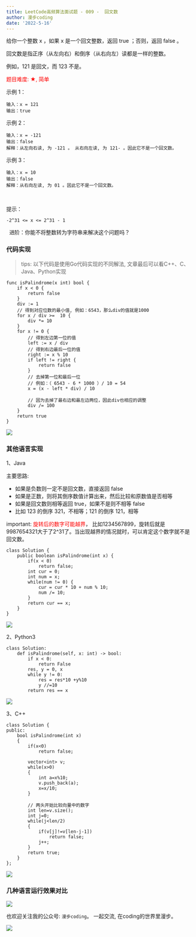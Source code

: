 ```yaml
---
title: LeetCode高频算法面试题 - 009 -  回文数
author: 漫步coding
date: '2022-5-16'
---
```


给你一个整数 x ，如果 x 是一个回文整数，返回 true ；否则，返回 false 。

回文数是指正序（从左向右）和倒序（从右向左）读都是一样的整数。

例如，121 是回文，而 123 不是。


<font color=#FF000 >题目难度: ★, 简单</font>
 

示例 1：

```
输入：x = 121
输出：true
```


示例 2：

```
输入：x = -121
输出：false
解释：从左向右读, 为 -121 。 从右向左读, 为 121- 。因此它不是一个回文数。
```


示例 3：

```
输入：x = 10
输出：false
解释：从右向左读, 为 01 。因此它不是一个回文数。
```

 

提示：

```
-2^31 <= x <= 2^31 - 1
```
 
进阶：你能不将整数转为字符串来解决这个问题吗？


### 代码实现

> tips: 以下代码是使用Go代码实现的不同解法, 文章最后可以看C++、C、Java、Python实现


```
func isPalindrome(x int) bool {
    if x < 0 {
        return false
    }
    div := 1
    // 得到对应位数的最小值, 例如：6543，那么div的值就是1000
    for x / div >=  10 {
        div *= 10
    }
    for x != 0 {
        // 得到左边第一位的值
        left := x / div
        // 得到右边最后一位的值
        right := x % 10
        if left != right {
            return false
        }
        // 去掉第一位和最后一位
        // 例如：（ 6543 - 6 * 1000 ）/ 10 = 54
        x = (x - left * div) / 10

        // 因为去掉了最右边和最左边两位，因此div也相应的调整
        div /= 100
    }
    return true
}
```

![](https://images.xiaozhuanlan.com/uploads/photo/2022/1e5b9b48-54c2-477d-90ec-1792abd5ca9a.png)



### 其他语言实现

1、Java

主要思路:

- 如果是负数则一定不是回文数，直接返回 false  
- 如果是正数，则将其倒序数值计算出来，然后比较和原数值是否相等  
- 如果是回文数则相等返回 true，如果不是则不相等 false   
- 比如 123 的倒序 321，不相等；121 的倒序 121，相等   


important:  <font color=#FF000 >旋转后的数字可能越界</font>， 比如1234567899，旋转后就是9987654321大于了2^31了。当出现越界的情况就时，可以肯定这个数字就不是回文数。

```
class Solution {
    public boolean isPalindrome(int x) {
        if(x < 0)
            return false;
        int cur = 0;
        int num = x;
        while(num != 0) {
            cur = cur * 10 + num % 10;
            num /= 10;
        }
        return cur == x;
    }
}
```

![](https://images.xiaozhuanlan.com/uploads/photo/2022/f6dd56bf-dda9-46ec-ad1c-90bce648fe2c.png)


2、Python3

```
class Solution:
    def isPalindrome(self, x: int) -> bool:
        if x < 0:
            return False
        res, y = 0, x
        while y != 0:
            res = res*10 +y%10
            y //=10
        return res == x
```

![](https://images.xiaozhuanlan.com/uploads/photo/2022/1450cb06-1a73-4c0c-88c8-c89c6ee78f45.png)


3、C++

```
class Solution {
public:
    bool isPalindrome(int x) 
    {   
        if(x<0)
            return false;   
        
        vector<int> v;    
        while(x>0)
        {
            int a=x%10;  
            v.push_back(a);
            x=x/10;
        }

        // 两头开始比较向量中的数字
        int len=v.size();
        int j=0;
        while(j<len/2)
        {
            if(v[j]!=v[len-j-1])
                return false;
            j++;
        }
        return true;
    }
};
```


![](https://images.xiaozhuanlan.com/uploads/photo/2022/6b13e11d-b2f3-45ee-9f56-1a13888b8d07.png)


### 几种语言运行效果对比

![](https://images.xiaozhuanlan.com/uploads/photo/2022/2ae5b094-1c61-48a8-b1e7-10ad0c06cca5.png)


也欢迎关注我的公众号: `漫步coding`。 一起交流, 在coding的世界里漫步。

![](https://images.xiaozhuanlan.com/uploads/photo/2022/5cb0c91e-fd83-4a04-8df6-65fb602b3834.png)

